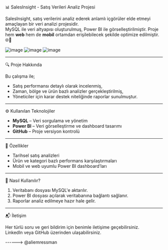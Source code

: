 📊 SalesInsight - Satış Verileri Analiz Projesi

SalesInsight, satış verilerini analiz ederek anlamlı içgörüler elde etmeyi amaçlayan bir veri analizi projesidir.  
MySQL ile veri altyapısı oluşturulmuş, Power BI ile görselleştirilmiştir. Proje hem **web** hem de **mobil** ortamdan erişilebilecek şekilde optimize edilmiştir. 🌐📱

![image](https://github.com/user-attachments/assets/468f48d1-1b33-4189-9e37-cb1e8655b6ff)  ![image](https://github.com/user-attachments/assets/45c5be86-a036-4d7e-a74d-8027e6580d73) ![image](https://github.com/user-attachments/assets/d0ba24f3-61ec-4615-ad88-732311c13856)





---

🔍 Proje Hakkında

Bu çalışma ile;

- Satış performansı detaylı olarak incelenmiş,
- Zaman, bölge ve ürün bazlı analizler gerçekleştirilmiş,
- Yöneticiler için karar destek niteliğinde raporlar sunulmuştur.

---

⚙️ Kullanılan Teknolojiler

- **MySQL** – Veri sorgulama ve yönetim  
- **Power BI** – Veri görselleştirme ve dashboard tasarımı  
- **GitHub** – Proje versiyon kontrolü  

---

🚀 Özellikler

- Tarihsel satış analizleri  
- Ürün ve kategori bazlı performans karşılaştırmaları  
- Mobil ve web uyumlu Power BI dashboard’ları

---

🧩 Nasıl Kullanılır?

1. Veritabanı dosyası MySQL'e aktarılır.  
2. Power BI dosyası açılarak veritabanına bağlantı sağlanır.  
3. Raporlar analiz edilmeye hazır hale gelir.

---

📬 İletişim

Her türlü soru ve geri bildirim için benimle iletişime geçebilirsiniz.  
LinkedIn veya GitHub üzerinden ulaşabilirsiniz.

------> @aliemressman

